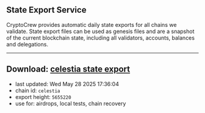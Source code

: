 ## State Export Service
CryptoCrew provides automatic daily state exports for all chains we validate. State export files can be used as genesis files and are a snapshot of the current blockchain state, including all validators, accounts, balances and delegations.

---
**Download: [celestia state export](https://dl-eu2.ccvalidators.com/SERVICE/celestia/celestia_export_5655220.json)**
---

- last updated: Wed May 28 2025 17:36:04
- chain id: `celestia`
- export height: `5655220`
- use for: airdrops, local tests, chain recovery
